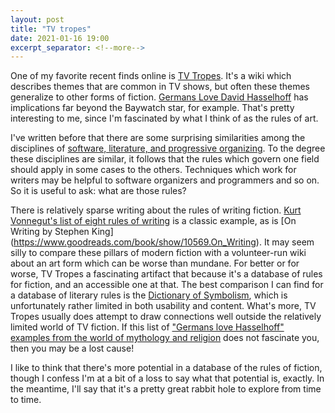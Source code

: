 ```yaml
---
layout: post
title: "TV tropes"
date: 2021-01-16 19:00
excerpt_separator: <!--more-->
---
```


One of my favorite recent finds online is [TV Tropes](https://tvtropes.org/). It's a wiki which describes themes that are common in TV shows, but often these themes generalize to other forms of fiction. [Germans Love David Hasselhoff](https://tvtropes.org/pmwiki/pmwiki.php/Main/GermansLoveDavidHasselhoff) has implications far beyond the Baywatch star, for example. That's pretty interesting to me, since I'm fascinated by what I think of as the rules of art.

<!--more-->

I've written before that there are some surprising similarities among the disciplines of [software, literature, and progressive organizing](https://shaisachs.com/2020/07/03/what-software-literature-progressive-organizing-have-in-common.html). To the degree these disciplines are similar, it follows that the rules which govern one field should apply in some cases to the others. Techniques which work for writers may be helpful to software organizers and programmers and so on. So it is useful to ask: what are those rules?

There is relatively sparse writing about the rules of writing fiction. [Kurt Vonnegut's list of eight rules of writing](http://newyorkwritersintensive.com/kurt-vonneguts-8-rules-for-writing/) is a classic example, as is [On Writing by Stephen King] (https://www.goodreads.com/book/show/10569.On_Writing). It may seem silly to compare these pillars of modern fiction with a volunteer-run wiki about an art form which can be worse than mundane. For better or for worse, TV Tropes a fascinating artifact that because it's a database of rules for fiction, and an accessible one at that. The best comparison I can find for a database of literary rules is the [Dictionary of Symbolism](http://www.umich.edu/~umfandsf/symbolismproject/symbolism.html), which is unfortunately rather limited in both usability and content. What's more, TV Tropes usually does attempt to draw connections well outside the relatively limited world of TV fiction. If this list of ["Germans love Hasselhoff" examples from the world of mythology and religion](https://tvtropes.org/pmwiki/pmwiki.php/GermansLoveDavidHasselhoff/MythologyAndReligion) does not fascinate you, then you may be a lost cause!

I like to think that there's more potential in a database of the rules of fiction, though I confess I'm at a bit of a loss to say what that potential is, exactly. In the meantime, I'll say that it's a pretty great rabbit hole to explore from time to time.